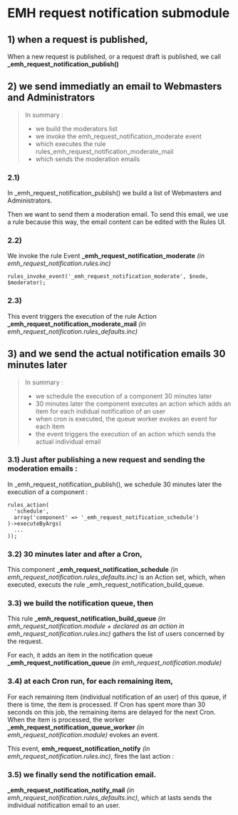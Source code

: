 # EMH request notification submodule

## 1) when a request is published,

When a new request is published, or a request draft is published, we call
 **\_emh\_request\_notification\_publish()**

## 2) we send immediatly an email to Webmasters and Administrators

>In summary :
>
>+ we build the moderators list
>+ we invoke the emh\_request\_notification\_moderate event
>+ which executes the rule rules\_emh\_request\_notification\_moderate\_mail
>+ which sends the moderation emails

### 2.1)

In \_emh\_request\_notification_publish() we build a list of Webmasters
 and Administrators.

Then we want to send them a moderation email. To send this email, we use a rule
 because this way, the email content can be edited with the Rules UI.

### 2.2)

We invoke the rule Event **\_emh\_request\_notification\_moderate**
 *(in emh\_request\_notification.rules.inc)*

    rules_invoke_event('_emh_request_notification_moderate', $node, $moderator);

### 2.3)

This event triggers the execution of the rule Action
 **\_emh\_request\_notification\_moderate\_mail**
  *(in emh\_request\_notification.rules\_defaults.inc)*

## 3) and we send the actual notification emails 30 minutes later

>In summary :
>
>+ we schedule the execution of a component 30 minutes later
>+ 30 minutes later the component executes an action which adds an item for
 each indidual notification of an user
>+ when cron is executed, the queue worker evokes an event for each item
>+ the event triggers the execution of an action which sends the actual
 individual email

### 3.1) Just after publishing a new request and sending the moderation emails :


In \_emh\_request\_notification_publish(), we schedule 30 minutes later the
 execution of a component :

    rules_action(
      'schedule',
      array('component' => '_emh_request_notification_schedule')
    )->executeByArgs(
      ...
    ));

### 3.2) 30 minutes later and after a Cron,

This component **\_emh\_request\_notification\_schedule**
 *(in emh\_request\_notification.rules\_defaults.inc)* is an Action set, which,
 when executed, executs the rule \_emh\_request\_notification\_build\_queue.

### 3.3) we build the notification queue, then

This rule **\_emh\_request\_notification\_build\_queue**
 *(in emh\_request\_notification.module + declared as an action
    in emh\_request\_notification.rules.inc)*
     gathers the list of users concerned by the request.

For each, it adds an item in the notification queue
 **\_emh\_request\_notification\_queue**
  *(in emh\_request\_notification.module)*

### 3.4) at each Cron run, for each remaining item,

For each remaining item (individual notification of an user) of this queue,
 if there is time, the item is processed. If Cron has spent more than 
 30 seconds on this job, the remaining items are delayed for the next Cron.
  When the item is processed, the worker
   **\_emh\_request\_notification\_queue\_worker**
    *(in emh\_request\_notification.module)* evokes an event.

This event, **emh\_request\_notification\_notify**
 *(in emh\_request\_notification.rules.inc)*, fires the last action :

### 3.5) we finally send the notification email.

**\_emh\_request\_notification\_notify\_mail**
 *(in emh\_request\_notification.rules\_defaults.inc)*,
  which at lasts sends the individual notification email to an user.
